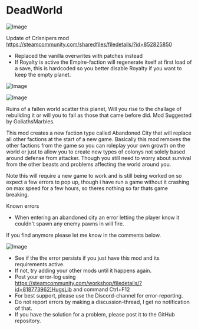 # DeadWorld

![Image](https://i.imgur.com/buuPQel.png)

Update of Crlsnipers mod
https://steamcommunity.com/sharedfiles/filedetails/?id=852825850

- Replaced the vanilla overwrites with patches instead
- If Royalty is active the Empire-faction will regenerate itself at first load of a save, this is hardcoded so you better disable Royalty if you want to keep the empty planet.

![Image](https://i.imgur.com/pufA0kM.png)

	
![Image](https://i.imgur.com/Z4GOv8H.png)

Ruins of a fallen world scatter this planet, Will you rise to the challage of rebuilding it or will you to fall as those that came before did. Mod Suggested by GoliathsMarbles.

This mod creates a new faction type called Abandoned City that will replace all other factions at the start of a new game. Basically this mod removes the other factions from the game so you can roleplay your own growth on the world or just to allow you to create new types of colonys not solely based around defense from attacker. Though you still need to worry about survival from the other beasts and problems affecting the world around you.

Note this will require a new game to work and is still being worked on so expect a few errors to pop up, though i have run a game without it crashing on max speed for a few hours, so theres nothing so far thats game breaking. 

Known errors

- When entering an abandoned city an error letting the player know it couldn't spawn any enemy pawns in will fire.


If you find anymore  please let me know in the comments below.

![Image](https://i.imgur.com/PwoNOj4.png)



-  See if the the error persists if you just have this mod and its requirements active.
-  If not, try adding your other mods until it happens again.
-  Post your error-log using https://steamcommunity.com/workshop/filedetails/?id=818773962]HugsLib and command Ctrl+F12
-  For best support, please use the Discord-channel for error-reporting.
-  Do not report errors by making a discussion-thread, I get no notification of that.
-  If you have the solution for a problem, please post it to the GitHub repository.




